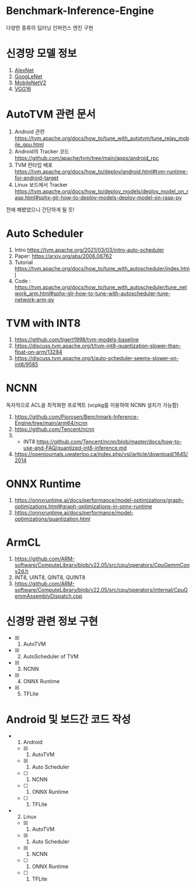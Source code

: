 # Benchmark-Inference-Engine
다양한 종류의 딥러닝 인퍼런스 엔진 구현

# 신경망 모델 정보

1. [AlexNet](https://pytorch.org/hub/pytorch_vision_alexnet/)
2. [GoogLeNet](https://pytorch.org/hub/pytorch_vision_googlenet/)
3. [MobileNetV2](https://pytorch.org/hub/pytorch_vision_mobilenet_v2/)
4. [VGG16](https://pytorch.org/hub/pytorch_vision_vgg/)

# AutoTVM 관련 문서

1. Android 관련 https://tvm.apache.org/docs/how_to/tune_with_autotvm/tune_relay_mobile_gpu.html
2. Android의 Tracker 코드 https://github.com/apache/tvm/tree/main/apps/android_rpc
3. TVM 런타임 배포 https://tvm.apache.org/docs/how_to/deploy/android.html#tvm-runtime-for-android-target
4. Linux 보드에서 Tracker https://tvm.apache.org/docs/how_to/deploy_models/deploy_model_on_rasp.html#sphx-glr-how-to-deploy-models-deploy-model-on-rasp-py

전에 해봤었으니 간단하게 될 듯!

# Auto Scheduler

1. Intro https://tvm.apache.org/2021/03/03/intro-auto-scheduler
2. Paper: https://arxiv.org/abs/2006.06762
3. Tutorial https://tvm.apache.org/docs/how_to/tune_with_autoscheduler/index.html
4. Code : https://tvm.apache.org/docs/how_to/tune_with_autoscheduler/tune_network_arm.html#sphx-glr-how-to-tune-with-autoscheduler-tune-network-arm-py

# TVM with INT8

1. https://github.com/tigert1998/tvm-models-baseline
2. https://discuss.tvm.apache.org/t/tvm-int8-quantization-slower-than-float-on-arm/13284
3. https://discuss.tvm.apache.org/t/auto-scheduler-seems-slower-on-int8/9585

# NCNN 

독자적으로 ACL을 최적화한 프로젝트 (vcpkg를 이용하여 NCNN 설치가 가능함)

1. https://github.com/Piorosen/Benchmark-Inference-Engine/tree/main/arm64/ncnn
2. https://github.com/Tencent/ncnn
3. - INT8 https://github.com/Tencent/ncnn/blob/master/docs/how-to-use-and-FAQ/quantized-int8-inference.md
4. https://openjournals.uwaterloo.ca/index.php/vsl/article/download/1645/2014

# ONNX Runtime

1. https://onnxruntime.ai/docs/performance/model-optimizations/graph-optimizations.html#graph-optimizations-in-onnx-runtime
2. https://onnxruntime.ai/docs/performance/model-optimizations/quantization.html

# ArmCL 

1. https://github.com/ARM-software/ComputeLibrary/blob/v22.05/src/cpu/operators/CpuGemmConv2d.h
2. INT8, UINT8, QINT8, QUINT8
3. https://github.com/ARM-software/ComputeLibrary/blob/v22.05/src/cpu/operators/internal/CpuGemmAssemblyDispatch.cpp


# 신경망 관련 정보 구현 
- [x] 1. AutoTVM
- [x] 2. AutoScheduler of TVM 
- [x] 3. NCNN
- [x] 4. ONNX Runtime
- [x] 5. TFLite

# Android 및 보드간 코드 작성
- 1. Android
  - [x] 1. AutoTVM
  - [x] 1. Auto Scheduler
  - [ ] 1. NCNN
  - [ ] 1. ONNX Runtime
  - [ ] 1. TFLite
- 2. Linux
  - [x] 1. AutoTVM
  - [x] 1. Auto Scheduler
  - [x] 1. NCNN
  - [ ] 1. ONNX Runtime
  - [ ] 1. TFLite
